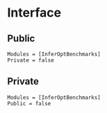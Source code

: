 # Interface

## Public

```@autodocs
Modules = [InferOptBenchmarks]
Private = false
```

## Private

```@autodocs
Modules = [InferOptBenchmarks]
Public = false
```
